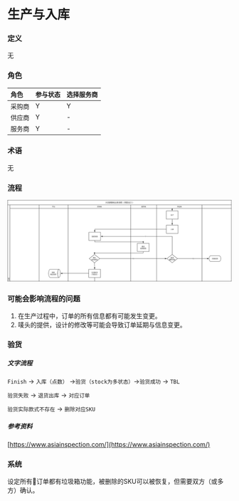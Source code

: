 # 生产与入库

### 定义

无

### 角色

| 角色 | 参与状态 | 选择服务商 |
| :--- | :--- | :--- |
| 采购商 | Y | Y |
| 供应商 | Y | - |
| 服务商 | Y | - |

### 术语

无

### 流程

![](/assets/生产与入库.png)

### 可能会影响流程的问题

1. 在生产过程中，订单的所有信息都有可能发生变更。
2. 唛头的提供，设计的修改等可能会导致订单延期与信息变更。

### 验货

##### 文字流程

`Finish`  -&gt; `入库（点数）` -&gt;`验货（stock为多状态）`-&gt;`验货成功` -&gt; `TBL`

`验货失败` -&gt; `退货出库` -&gt; `对应订单`

`验货实际款式不存在` -&gt;  `删除对应SKU`

##### 参考资料

[https://www.asiainspection.com/](https://www.asiainspection.com/)

### 系统

设定所有订单都有垃圾箱功能，被删除的SKU可以被恢复，但需要双方（或多方）确认。

